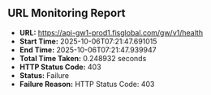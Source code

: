 ## URL Monitoring Report

- **URL:** https://api-gw1-prod1.fisglobal.com/gw/v1/health
- **Start Time:** 2025-10-06T07:21:47.691015
- **End Time:** 2025-10-06T07:21:47.939947
- **Total Time Taken:** 0.248932 seconds
- **HTTP Status Code:** 403
- **Status:** Failure
- **Failure Reason:** HTTP Status Code: 403
